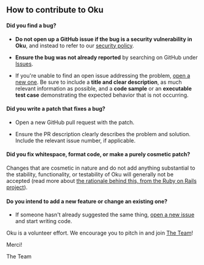 ## How to contribute to Oku

#### **Did you find a bug?**

* **Do not open up a GitHub issue if the bug is a security vulnerability
  in Oku**, and instead to refer to our [security policy](https://github.com/OkuBrowser/oku/blob/master/SECURITY.md).

* **Ensure the bug was not already reported** by searching on GitHub under [Issues](https://github.com/OkuBrowser/oku/issues).

* If you're unable to find an open issue addressing the problem, [open a new one](https://github.com/OkuBrowser/oku/issues/new/choose). Be sure to include a **title and clear description**, as much relevant information as possible, and a **code sample** or an **executable test case** demonstrating the expected behavior that is not occurring.

#### **Did you write a patch that fixes a bug?**

* Open a new GitHub pull request with the patch.

* Ensure the PR description clearly describes the problem and solution. Include the relevant issue number, if applicable.

#### **Did you fix whitespace, format code, or make a purely cosmetic patch?**

Changes that are cosmetic in nature and do not add anything substantial to the stability, functionality, or testability of Oku will generally not be accepted (read more about [the rationale behind this, from the Ruby on Rails project](https://github.com/rails/rails/pull/13771#issuecomment-32746700)).

#### **Do you intend to add a new feature or change an existing one?**

* If someone hasn't already suggested the same thing, [open a new issue](https://github.com/OkuBrowser/oku/issues/new/choose) and start writing code.

Oku is a volunteer effort. We encourage you to pitch in and join [The Team](https://github.com/OkuBrowser/oku/graphs/contributors)!

Merci!

The Team
